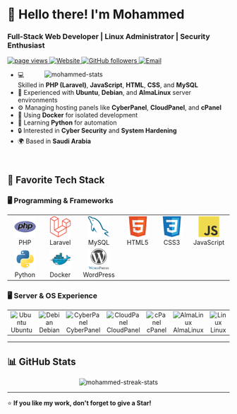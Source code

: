 <h1 align="left" id="mohammed-title">👋 Hello there! I'm Mohammed</h1>
<h3 align="left">Full-Stack Web Developer | Linux Administrator | Security Enthusiast</h3>

<p align="left">
  <a href="https://github.com/YOUR_USERNAME">
    <img src="https://komarev.com/ghpvc/?username=YOUR_USERNAME" alt="page views" />
  </a>
  <a href="https://YOUR-WEBSITE.com">
    <img alt="Website" src="https://img.shields.io/website?url=https%3A%2F%2FYOUR-WEBSITE.com">
  </a>
  <a href="https://github.com/YOUR_USERNAME?tab=followers">
    <img alt="GitHub followers" src="https://img.shields.io/github/followers/YOUR_USERNAME?style=flat&logo=github">
  </a>
  <a href="mailto:YOUR@EMAIL.com">
    <img alt="Email" src="https://img.shields.io/badge/Email-Contact-orange?logo=gmail">
  </a>
</p>

<a href="#mohammed-title">
  <img src="https://github-readme-stats.vercel.app/api?username=YOUR_USERNAME&show_icons=true&theme=transparent" alt="mohammed-stats" align="right" width="420" />
</a>

- 💻 Skilled in **PHP (Laravel)**, **JavaScript**, **HTML**, **CSS**, and **MySQL**  
- 🐧 Experienced with **Ubuntu**, **Debian**, and **AlmaLinux** server environments  
- ⚙️ Managing hosting panels like **CyberPanel**, **CloudPanel**, and **cPanel**  
- 🐳 Using **Docker** for isolated development  
- 🐍 Learning **Python** for automation  
- 🔒 Interested in **Cyber Security** and **System Hardening**  
- 🌍 Based in **Saudi Arabia**  

<br>

<h2 align="left" id="mohammed-tech">🧠 Favorite Tech Stack</h2>

### 🖥️ Programming & Frameworks
<table>
  <tr>
    <td align="center" width="96">
      <img src="https://raw.githubusercontent.com/devicons/devicon/master/icons/php/php-original.svg" width="48" height="48" alt="PHP" />
      <br>PHP
    </td>
    <td align="center" width="96">
      <img src="https://raw.githubusercontent.com/devicons/devicon/master/icons/laravel/laravel-original.svg" width="48" height="48" alt="Laravel" />
      <br>Laravel
    </td>
    <td align="center" width="96">
      <img src="https://raw.githubusercontent.com/devicons/devicon/master/icons/mysql/mysql-original.svg" width="48" height="48" alt="MySQL" />
      <br>MySQL
    </td>
    <td align="center" width="96">
      <img src="https://raw.githubusercontent.com/devicons/devicon/master/icons/html5/html5-original.svg" width="48" height="48" alt="HTML5" />
      <br>HTML5
    </td>
    <td align="center" width="96">
      <img src="https://raw.githubusercontent.com/devicons/devicon/master/icons/css3/css3-original.svg" width="48" height="48" alt="CSS3" />
      <br>CSS3
    </td>
    <td align="center" width="96">
      <img src="https://raw.githubusercontent.com/devicons/devicon/master/icons/javascript/javascript-original.svg" width="48" height="48" alt="JavaScript" />
      <br>JavaScript
    </td>
  </tr>
  <tr>
    <td align="center" width="96">
      <img src="https://raw.githubusercontent.com/devicons/devicon/master/icons/python/python-original.svg" width="48" height="48" alt="Python" />
      <br>Python
    </td>
    <td align="center" width="96">
      <img src="https://raw.githubusercontent.com/devicons/devicon/master/icons/docker/docker-original.svg" width="48" height="48" alt="Docker" />
      <br>Docker
    </td>
    <td align="center" width="96">
      <img src="https://raw.githubusercontent.com/devicons/devicon/master/icons/wordpress/wordpress-original.svg" width="48" height="48" alt="WordPress" />
      <br>WordPress
    </td>
  </tr>
</table>

### 🖥️ Server & OS Experience
<table>
  <tr>
    <td align="center" width="96">
      <img src="https://upload.wikimedia.org/wikipedia/commons/3/3a/Ubuntu_logo_Porange_RGB.svg" width="48" height="48" alt="Ubuntu" />
      <br>Ubuntu
    </td>
    <td align="center" width="96">
      <img src="https://upload.wikimedia.org/wikipedia/commons/6/6f/Debian-OpenLogo.svg" width="48" height="48" alt="Debian" />
      <br>Debian
    </td>
    <td align="center" width="96">
      <img src="https://seeklogo.com/images/C/cyberpanel-logo-964D0E8A62-seeklogo.com.png" width="48" height="48" alt="CyberPanel" />
      <br>CyberPanel
    </td>
    <td align="center" width="96">
      <img src="https://www.cloudpanel.io/images/logo.svg" width="48" height="48" alt="CloudPanel" />
      <br>CloudPanel
    </td>
    <td align="center" width="96">
      <img src="https://companieslogo.com/img/orig/CPANEL-85b1a1db.png?t=1720983983" width="70" height="48" alt="cPanel" />
      <br>cPanel
    </td>
    <td align="center" width="96">
      <img src="https://upload.wikimedia.org/wikipedia/commons/a/af/AlmaLinux_logo.svg" width="48" height="48" alt="AlmaLinux" />
      <br>AlmaLinux
    </td>
    <td align="center" width="96">
      <img src="https://upload.wikimedia.org/wikipedia/commons/3/35/Tux.svg" width="48" height="48" alt="Linux" />
      <br>Linux
    </td>
  </tr>
</table>

---

<h2 align="left">📊 GitHub Stats</h2>

<p align="center">
  <img src="https://github-readme-streak-stats.herokuapp.com/?user=YOUR_USERNAME&theme=transparent" alt="mohammed-streak-stats" />
</p>

---

⭐ **If you like my work, don't forget to give a Star!**
